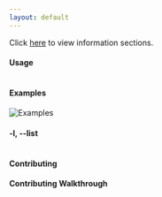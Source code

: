 ```yaml
---
layout: default
---
```


Click [here](example/index) to view information sections.

#### Usage
```
```

#### Examples
![Examples](.gif)
    
#### -l, \-\-list  
```
```
   
#### Contributing

#### Contributing Walkthrough  
